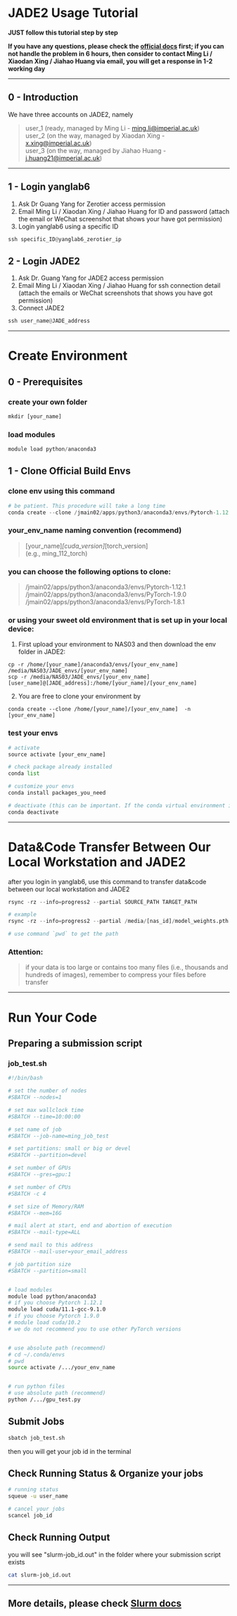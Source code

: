 # JADE2 Usage Tutorial

**JUST follow this tutorial step by step**

<!-- **DO NOT ask Why, no time to answer** -->

**If you have any questions, please check the [official docs](https://docs.jade.ac.uk/en/latest/index.html) first; if you can not handle the problem in 6 hours, then consider to contact Ming Li / Xiaodan Xing / Jiahao Huang via email, you will get a response in 1-2 working day**

---

## 0 - Introduction

We have three accounts on JADE2, namely

> user_1 (ready, managed by Ming Li - <ming.li@imperial.ac.uk>) <br>
> user_2 (on the way, managed by Xiaodan Xing - <x.xing@imperial.ac.uk>) <br>
> user_3 (on the way, managed by Jiahao Huang - <j.huang21@imperial.ac.uk>) <br>


---

## 1 - Login yanglab6

1. Ask Dr Guang Yang for Zerotier access permission
2. Email Ming Li / Xiaodan Xing / Jiahao Huang for ID and password (attach the email or WeChat screenshot that shows your have got permission)
3. Login yanglab6 using a specific ID
``` python
ssh specific_ID@yanglab6_zerotier_ip
```

## 2 - Login JADE2

1. Ask Dr. Guang Yang for JADE2 access permission
2. Email Ming Li / Xiaodan Xing / Jiahao Huang for ssh connection detail (attach the emails or WeChat screenshots that shows you have got permission)
3. Connect JADE2 
``` python
ssh user_name@JADE_address
```

---

# Create Environment

## 0 - Prerequisites

### create your own folder
``` python
mkdir [your_name]
```

### load modules
``` python
module load python/anaconda3
```

## 1 - Clone Official Build Envs

### clone env using this command
``` python
# be patient. This procedure will take a long time
conda create --clone /jmain02/apps/python3/anaconda3/envs/Pytorch-1.12.1 -n [your_name]
```

### your_env_name naming convention (recommend)

> [your_name]_[cuda_version]_[torch_version] <br>
> (e.g., ming_112_torch)

### you can choose the following options to clone:

> /jmain02/apps/python3/anaconda3/envs/Pytorch-1.12.1 <br>
> /jmain02/apps/python3/anaconda3/envs/PyTorch-1.9.0 <br>
> /jmain02/apps/python3/anaconda3/envs/PyTorch-1.8.1 <br>

### or using your sweet old environment that is set up in your local device:
1. First upload your environment to NAS03 and then download the env folder in JADE2:
```
cp -r /home/[your_name]/anaconda3/envs/[your_env_name] /media/NAS03/JADE_envs/[your_env_name] 
scp -r /media/NAS03/JADE_envs/[your_env_name] [user_name]@[JADE_address]:/home/[your_name]/[your_env_name] 
```
2. You are free to clone your environment by
```
conda create --clone /home/[your_name]/[your_env_name]  -n [your_env_name]
```


### test your envs

``` python
# activate
source activate [your_env_name]

# check package already installed
conda list

# customize your envs
conda install packages_you_need

# deactivate (this can be important. If the conda virtual environment is not deactivated, you might not be able to activate the virtual environment in your job submissions)
conda deactivate
```

---

# Data&Code Transfer Between Our Local Workstation and JADE2

after you login in yanglab6, use this command to transfer data&code between our local workstation and JADE2

``` python
rsync -rz --info=progress2 --partial SOURCE_PATH TARGET_PATH

# example
rsync -rz --info=progress2 --partial /media/[nas_id]/model_weights.pth user_name@JADE_address:/home

# use command `pwd` to get the path
```

### Attention: 
> if your data is too large or contains too many files (i.e., thousands and hundreds of images), remember to compress your files before transfer

---


# Run Your Code

## Preparing a submission script

### job_test.sh

``` bash
#!/bin/bash

# set the number of nodes
#SBATCH --nodes=1

# set max wallclock time
#SBATCH --time=10:00:00

# set name of job
#SBATCH --job-name=ming_job_test

# set partitions: small or big or devel
#SBATCH --partition=devel

# set number of GPUs
#SBATCH --gres=gpu:1

# set number of CPUs
#SBATCH -c 4

# set size of Memory/RAM
#SBATCH --mem=16G

# mail alert at start, end and abortion of execution
#SBATCH --mail-type=ALL

# send mail to this address
#SBATCH --mail-user=your_email_address

# job partition size
#SBATCH --partition=small


# load modules
module load python/anaconda3
# if you choose Pytorch 1.12.1
module load cuda/11.1-gcc-9.1.0
# if you choose Pytorch 1.9.0
# module load cuda/10.2
# we do not recommend you to use other PyTorch versions


# use absolute path (recommend)
# cd ~/.conda/envs 
# pwd
source activate /.../your_env_name


# run python files
# use absolute path (recommend)
python /.../gpu_test.py
```

## Submit Jobs

``` bash
sbatch job_test.sh
```
then you will get your job id in the terminal

## Check Running Status & Organize your jobs

``` bash
# running status
squeue -u user_name

# cancel your jobs
scancel job_id
```

## Check Running Output

you will see "slurm-job_id.out" in the folder where your submission script exists
``` bash
cat slurm-job_id.out
```

---

## More details, please check [Slurm docs](https://docs.jade.ac.uk/en/latest/jade/scheduler/index.html#)

